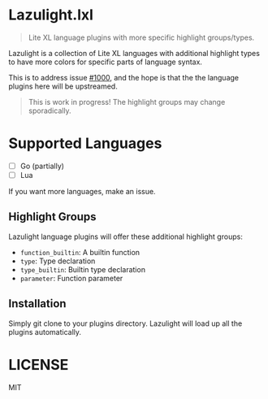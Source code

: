 # Lazulight.lxl
> Lite XL language plugins with more specific highlight groups/types.

Lazulight is a collection of Lite XL languages with additional
highlight types to have more colors for specific parts of language
syntax.

This is to address issue [#1000], and the hope is that the the language
plugins here will be upstreamed.

[#1000]: https://github.com/lite-xl/lite-xl/issues/1000

> This is work in progress! The highlight groups may change
sporadically.

# Supported Languages
- [ ] Go (partially)
- [ ] Lua

If you want more languages, make an issue.

## Highlight Groups
Lazulight language plugins will offer these additional highlight groups:  
- `function_builtin`: A builtin function
- `type`: Type declaration
- `type_builtin`: Builtin type declaration
- `parameter`: Function parameter

## Installation
Simply git clone to your plugins directory. Lazulight will load up
all the plugins automatically.

# LICENSE
MIT
